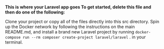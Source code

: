 **This is where your Laravel app goes
To get started, delete this file and then do one of the following:**

Clone your project or copy all of the files directly into this src directory.
Spin up the Docker network by following the instructions on the main README.md, and install a brand new Laravel project by running `docker-compose run --rm composer create-project laravel/laravel` . in your terminal.